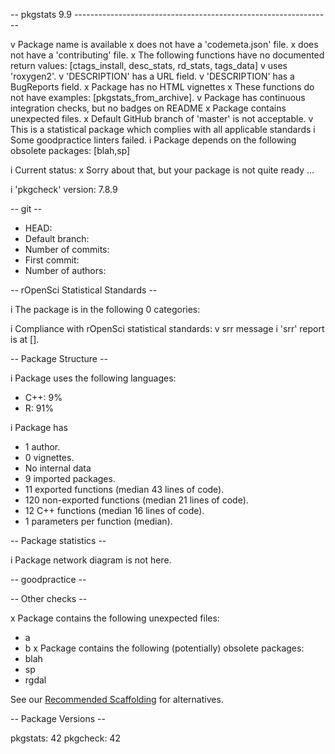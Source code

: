 
-- pkgstats 9.9 ----------------------------------------------------------------

v Package name is available
x does not have a 'codemeta.json' file.
x does not have a 'contributing' file.
x The following functions have no documented return values: [ctags_install, desc_stats, rd_stats, tags_data]
v uses 'roxygen2'.
v 'DESCRIPTION' has a URL field.
v 'DESCRIPTION' has a BugReports field.
x Package has no HTML vignettes
x These functions do not have examples: [pkgstats_from_archive].
v Package has continuous integration checks, but no badges on README
x Package contains unexpected files.
x Default GitHub branch of 'master' is not acceptable.
v This is a statistical package which complies with all applicable standards
i Some goodpractice linters failed.
i Package depends on the following obsolete packages: [blah,sp]

i Current status:
x Sorry about that, but your package is not quite ready ...

i 'pkgcheck' version: 7.8.9


-- git --

* HEAD:
* Default branch:
* Number of commits:
* First commit:
* Number of authors:


-- rOpenSci Statistical Standards --

i The package is in the following 0 categories:

i Compliance with rOpenSci statistical standards:
v srr message
i 'srr' report is at [].


-- Package Structure --

i Package uses the following languages:
* C++: 9%
* R: 91%

i Package has
* 1 author.
* 0 vignettes.
* No internal data
* 9 imported packages.
* 11 exported functions (median 43 lines of code).
* 120 non-exported functions (median 21 lines of code).
* 12 C++ functions (median 16 lines of code).
* 1 parameters per function (median).

-- Package statistics --


i Package network diagram is not here.


-- goodpractice --

-- Other checks --

x Package contains the following unexpected files:
  * a
  * b
x Package contains the following (potentially) obsolete packages:
  * blah
  * sp
  * rgdal

See our [Recommended
Scaffolding](https://devguide.ropensci.org/building.html?q=scaffol#recommended-scaffolding)
for alternatives.

-- Package Versions --

  pkgstats: 42
  pkgcheck: 42

